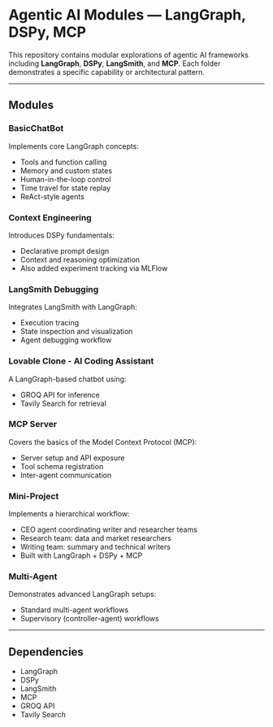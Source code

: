 # Agentic AI Modules — LangGraph, DSPy, MCP

This repository contains modular explorations of agentic AI frameworks including **LangGraph**, **DSPy**, **LangSmith**, and **MCP**. Each folder demonstrates a specific capability or architectural pattern.

---

## Modules

### BasicChatBot
Implements core LangGraph concepts:
- Tools and function calling
- Memory and custom states
- Human-in-the-loop control
- Time travel for state replay
- ReAct-style agents

### Context Engineering
Introduces DSPy fundamentals:
- Declarative prompt design
- Context and reasoning optimization
- Also added experiment tracking via MLFlow

### LangSmith Debugging
Integrates LangSmith with LangGraph:
- Execution tracing
- State inspection and visualization
- Agent debugging workflow

### Lovable Clone - AI Coding Assistant
A LangGraph-based chatbot using:
- GROQ API for inference  
- Tavily Search for retrieval  

### MCP Server
Covers the basics of the Model Context Protocol (MCP):
- Server setup and API exposure  
- Tool schema registration  
- Inter-agent communication  

### Mini-Project
Implements a hierarchical workflow:
- CEO agent coordinating writer and researcher teams  
- Research team: data and market researchers  
- Writing team: summary and technical writers  
- Built with LangGraph + DSPy + MCP  

### Multi-Agent
Demonstrates advanced LangGraph setups:
- Standard multi-agent workflows  
- Supervisory (controller-agent) workflows  

---

## Dependencies
- LangGraph  
- DSPy  
- LangSmith  
- MCP  
- GROQ API  
- Tavily Search  


